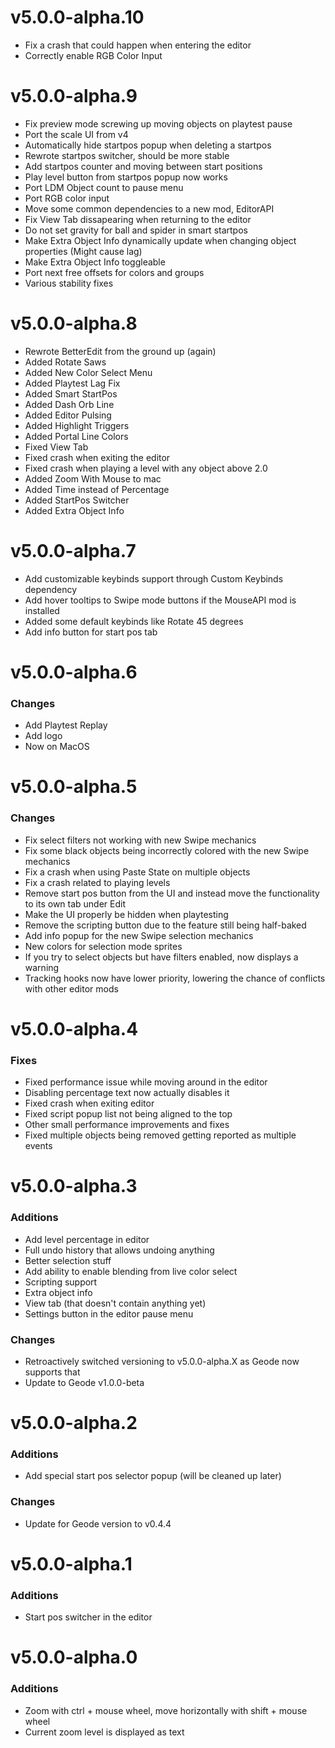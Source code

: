 # v5.0.0-alpha.10

 - Fix a crash that could happen when entering the editor
 - Correctly enable RGB Color Input

# v5.0.0-alpha.9

 - Fix preview mode screwing up moving objects on playtest pause
 - Port the scale UI from v4
 - Automatically hide startpos popup when deleting a startpos
 - Rewrote startpos switcher, should be more stable
 - Add startpos counter and moving between start positions
 - Play level button from startpos popup now works
 - Port LDM Object count to pause menu
 - Port RGB color input
 - Move some common dependencies to a new mod, EditorAPI
 - Fix View Tab dissapearing when returning to the editor
 - Do not set gravity for ball and spider in smart startpos
 - Make Extra Object Info dynamically update when changing object properties (Might cause lag)
 - Make Extra Object Info toggleable
 - Port next free offsets for colors and groups
 - Various stability fixes

# v5.0.0-alpha.8

 - Rewrote BetterEdit from the ground up (again)
 - Added Rotate Saws
 - Added New Color Select Menu
 - Added Playtest Lag Fix
 - Added Smart StartPos
 - Added Dash Orb Line
 - Added Editor Pulsing
 - Added Highlight Triggers
 - Added Portal Line Colors
 - Fixed View Tab
 - Fixed crash when exiting the editor
 - Fixed crash when playing a level with any object above 2.0
 - Added Zoom With Mouse to mac
 - Added Time instead of Percentage
 - Added StartPos Switcher
 - Added Extra Object Info

# v5.0.0-alpha.7

 - Add customizable keybinds support through Custom Keybinds dependency
 - Add hover tooltips to Swipe mode buttons if the MouseAPI mod is installed
 - Added some default keybinds like Rotate 45 degrees
 - Add info button for start pos tab

# v5.0.0-alpha.6

### Changes
 - Add Playtest Replay
 - Add logo
 - Now on MacOS

# v5.0.0-alpha.5

### Changes
 - Fix select filters not working with new Swipe mechanics
 - Fix some black objects being incorrectly colored with the new Swipe mechanics
 - Fix a crash when using Paste State on multiple objects
 - Fix a crash related to playing levels
 - Remove start pos button from the UI and instead move the functionality to its own tab under Edit
 - Make the UI properly be hidden when playtesting
 - Remove the scripting button due to the feature still being half-baked
 - Add info popup for the new Swipe selection mechanics
 - New colors for selection mode sprites
 - If you try to select objects but have filters enabled, now displays a warning
 - Tracking hooks now have lower priority, lowering the chance of conflicts with other editor mods

# v5.0.0-alpha.4

### Fixes
 - Fixed performance issue while moving around in the editor
 - Disabling percentage text now actually disables it
 - Fixed crash when exiting editor
 - Fixed script popup list not being aligned to the top
 - Other small performance improvements and fixes
 - Fixed multiple objects being removed getting reported as multiple events

# v5.0.0-alpha.3

### Additions
 - Add level percentage in editor
 - Full undo history that allows undoing anything
 - Better selection stuff
 - Add ability to enable blending from live color select
 - Scripting support
 - Extra object info
 - View tab (that doesn't contain anything yet)
 - Settings button in the editor pause menu

### Changes
 - Retroactively switched versioning to v5.0.0-alpha.X as Geode now supports that
 - Update to Geode v1.0.0-beta

# v5.0.0-alpha.2

### Additions
 - Add special start pos selector popup (will be cleaned up later)

### Changes
 - Update for Geode version to v0.4.4

# v5.0.0-alpha.1

### Additions
 - Start pos switcher in the editor

# v5.0.0-alpha.0

### Additions
 - Zoom with ctrl + mouse wheel, move horizontally with shift + mouse wheel
 - Current zoom level is displayed as text

